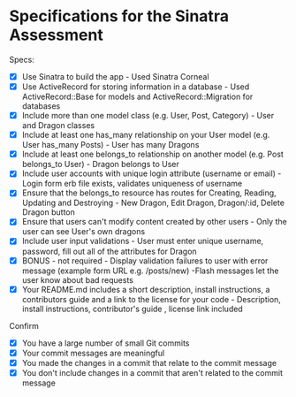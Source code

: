 # Specifications for the Sinatra Assessment

Specs:
- [x] Use Sinatra to build the app - Used Sinatra Corneal
- [X] Use ActiveRecord for storing information in a database - Used ActiveRecord::Base for models and ActiveRecord::Migration for databases
- [X] Include more than one model class (e.g. User, Post, Category) - User and Dragon classes
- [X] Include at least one has_many relationship on your User model (e.g. User has_many Posts) - User has many Dragons
- [X] Include at least one belongs_to relationship on another model (e.g. Post belongs_to User) - Dragon belongs to User
- [X] Include user accounts with unique login attribute (username or email) - Login form erb file exists, validates uniqueness of username
- [X] Ensure that the belongs_to resource has routes for Creating, Reading, Updating and Destroying - New Dragon, Edit Dragon, Dragon/:id, Delete Dragon button
- [X] Ensure that users can't modify content created by other users - Only the user can see User's own dragons
- [X] Include user input validations - User must enter unique username, password, fill out all of the attributes for Dragon
- [X] BONUS - not required - Display validation failures to user with error message (example form URL e.g. /posts/new) -Flash messages let the user know about bad requests
- [X] Your README.md includes a short description, install instructions, a contributors guide and a link to the license for your code - Description, install instructions, contributor's guide , license link included

Confirm
- [X] You have a large number of small Git commits 
- [X] Your commit messages are meaningful
- [X] You made the changes in a commit that relate to the commit message
- [X] You don't include changes in a commit that aren't related to the commit message
